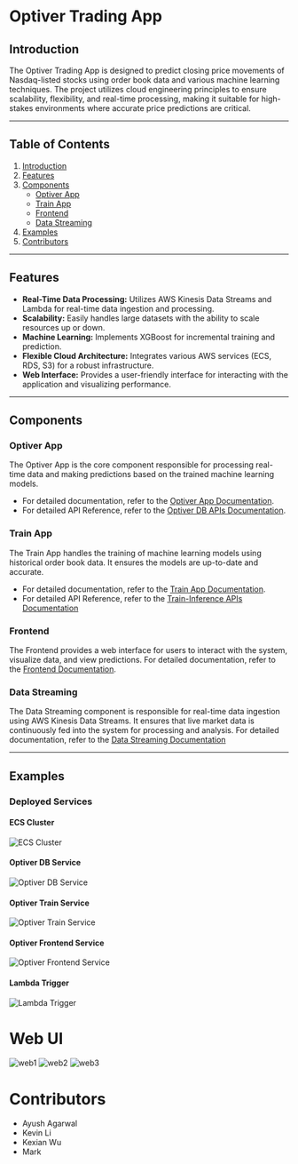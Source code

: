 # Optiver Trading App

## Introduction

The Optiver Trading App is designed to predict closing price movements of Nasdaq-listed stocks using order book data and various machine learning techniques. The project utilizes cloud engineering principles to ensure scalability, flexibility, and real-time processing, making it suitable for high-stakes environments where accurate price predictions are critical.

---

## Table of Contents

1. [Introduction](#introduction)
2. [Features](#features)
3. [Components](#components)
   - [Optiver App](#optiver-app)
   - [Train App](#train-app)
   - [Frontend](#frontend)
   - [Data Streaming](#data-streaming)
4. [Examples](#examples)
5. [Contributors](#contributors)
---

## Features

- **Real-Time Data Processing:** Utilizes AWS Kinesis Data Streams and Lambda for real-time data ingestion and processing.
- **Scalability:** Easily handles large datasets with the ability to scale resources up or down.
- **Machine Learning:** Implements XGBoost for incremental training and prediction.
- **Flexible Cloud Architecture:** Integrates various AWS services (ECS, RDS, S3) for a robust infrastructure.
- **Web Interface:** Provides a user-friendly interface for interacting with the application and visualizing performance.
---
## Components

### Optiver App

The Optiver App is the core component responsible for processing real-time data and making predictions based on the trained machine learning models. 
- For detailed documentation, refer to the [Optiver App Documentation](docs/optiver_app.md).
- For detailed API Reference, refer to the [Optiver DB APIs Documentation](docs/db-apis.md).

### Train App

The Train App handles the training of machine learning models using historical order book data. It ensures the models are up-to-date and accurate. 
- For detailed documentation, refer to the [Train App Documentation](docs/train_app.md).
- For detailed API Reference, refer to the [Train-Inference APIs Documentation](docs/train-apis.md)

### Frontend

The Frontend provides a web interface for users to interact with the system, visualize data, and view predictions. For detailed documentation, refer to the [Frontend Documentation](docs/frontend.md).

### Data Streaming

The Data Streaming component is responsible for real-time data ingestion using AWS Kinesis Data Streams. It ensures that live market data is continuously fed into the system for processing and analysis. For detailed documentation, refer to the [Data Streaming Documentation](docs/data_streaming.md)

---

## Examples

### Deployed Services

#### ECS Cluster
![ECS Cluster](images/ecs_cluster.png)

#### Optiver DB Service
![Optiver DB Service](images/optiver_db_service.png)

#### Optiver Train Service
![Optiver Train Service](images/optiver_train_service.png)

#### Optiver Frontend Service
![Optiver Frontend Service](images/optiver_frontend_service.png)


#### Lambda Trigger
![Lambda Trigger](images/lambda_trigger.png)

# Web UI 

![web1](images/web_part1.png)
![web2](images/web_part2.png)
![web3](images/web_part3.png)


# Contributors
- Ayush Agarwal
- Kevin Li
- Kexian Wu
- Mark 